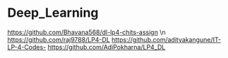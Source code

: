 # Deep_Learning
https://github.com/Bhavana568/dl-lp4-chits-assign \n
https://github.com/raj9788/LP4-DL
https://github.com/adityakangune/IT-LP-4-Codes-
https://github.com/AdiPokharna/LP4_DL
